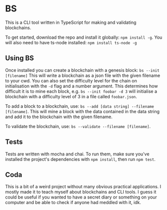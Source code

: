 # BS

This is a CLI tool written in TypeScript for making and validating blockchains.

To get started, download the repo and install it globally: `npm install -g`.
You will also need to have ts-node installed: `npm install ts-node -g`

## Using BS

Once installed you can create a blockchain with a genesis block: `bs --init [filename]`
This will write a blockchain as a json file with the given filename to your cwd.
You can also set the difficulty level for the chain on initialisation with the `-d` flag and a number argument. 
This determines how difficult it is to mine each block, e.g. `bs --init foobar -d 3` will initialise a blockchain with a difficulty level of 3 in a file called `foobar.json`.

To add a block to a blockchain, use: `bs --add [data string] --filename [filename]`.
This will mine a block with the data contained in the data string and add it to the blockchain with the given filename.

To validate the blockchain, use: `bs --validate --filename [filename]`.

## Tests
Tests are written with mocha and chai. To run them, make sure you've installed the project's dependencies with `npm install`, then run `npm test`.

## Coda
This is a bit of a weird project without many obvious practical applications. I mostly made it to teach myself about blockchains and CLI tools. 
I guess it could be useful if you wanted to have a secret diary or something on your computer and be able to check if anyone had meddled with it, idk.